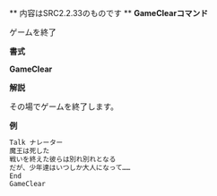 ** 内容はSRC2.2.33のものです **
**GameClearコマンド**

ゲームを終了

**書式**

**GameClear**

**解説**

その場でゲームを終了します。

**例**
```sh
Talk ナレーター
魔王は死した
戦いを終えた彼らは別れ別れとなる
だが、少年達はいつしか大人になって……
End
GameClear
```

